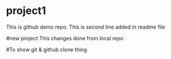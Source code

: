 # project1
This is github demo repo.
This is second line added in readme file

#new project
This changes done from local repo

#To show git & github clone thing
